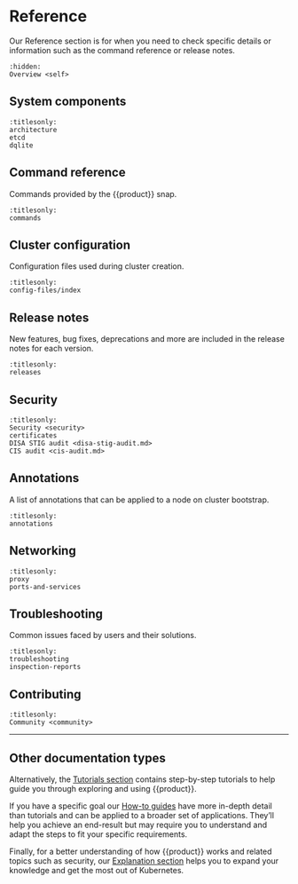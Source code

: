 # Reference

Our Reference section is for when you need to check specific details or
information such as the command reference or release notes.

```{toctree}
:hidden:
Overview <self>
```

## System components

```{toctree}
:titlesonly:
architecture
etcd
dqlite
```

## Command reference

Commands provided by the {{product}} snap.

```{toctree}
:titlesonly:
commands
```

## Cluster configuration

Configuration files used during cluster creation.

```{toctree}
:titlesonly:
config-files/index
```

## Release notes

New features, bug fixes, deprecations and more are included in the release
notes for each version.

```{toctree}
:titlesonly:
releases
```

## Security

```{toctree}
:titlesonly:
Security <security>
certificates
DISA STIG audit <disa-stig-audit.md>
CIS audit <cis-audit.md>
```

## Annotations

A list of annotations that can be applied to a node on cluster bootstrap.

```{toctree}
:titlesonly:
annotations
```

## Networking

```{toctree}
:titlesonly:
proxy
ports-and-services
```

## Troubleshooting

Common issues faced by users and their solutions.

```{toctree}
:titlesonly:
troubleshooting
inspection-reports
```

## Contributing

```{toctree}
:titlesonly:
Community <community>
```

---

## Other documentation types

Alternatively, the [Tutorials section] contains step-by-step tutorials to help
guide you through exploring and using {{product}}.

If you have a specific goal our [How-to guides] have more in-depth detail than
tutorials and can be applied to a broader set of applications. They’ll help you
achieve an end-result but may require you to understand and adapt the steps to
fit your specific requirements.

Finally, for a better understanding of how {{product}} works and
related topics such as security, our [Explanation section] helps you to expand
your knowledge and get the most out of Kubernetes.

<!--LINKS -->
[Tutorials section]: ../tutorial/index
[How-to guides]: ../howto/index
[Explanation section]: ../explanation/index
